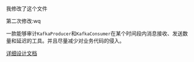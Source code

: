 我修改了这个文件

第二次修改:wq


一款能够审计`KafkaProducer`和`KafkaConsumer`在某个时间段内消息接收、发送数量和延迟的工具。并且尽量减少对业务代码的侵入。

[详细设计文档](devDesign.md)
